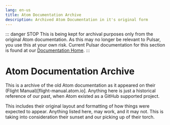 ```yaml
---
lang: en-us
title: Atom Documentation Archive
description: Archived Atom Documentation in it's original form
---
```


::: danger STOP
This is being kept for archival purposes only from the original Atom documentation. As this may no longer be relevant to Pulsar, you use this at your own risk.
Current Pulsar documentation for this section is found at our
[Documentation Home](../index.md).
:::

# Atom Documentation Archive

This is a archive of the old Atom documentation as it appeared on their
(Flight Manual)[flight-manual.atom.io]. Anything here is just a historical
reference of our past, when Atom existed as a GitHub supported project.

This includes their original layout and formatting of how things were expected
to appear. Anything listed here, may work, and it may not. This is taking into
consideration their sunset and our picking up of their torch.
